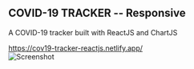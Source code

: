 ## COVID-19 TRACKER -- Responsive
A COVID-19 tracker built with ReactJS and ChartJS

https://cov19-tracker-reactjs.netlify.app/
</br>
![Screenshot](https://www.dropbox.com/s/1u6nr6i5atdl1vq/React%20App%20-%20Google%20Chrome%2030_03_2021%2020_51_58.png?dl=0)
